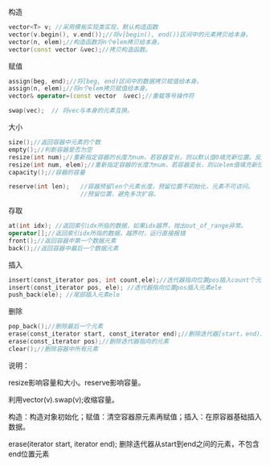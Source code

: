 构造

```c++
vector<T> v; //采用模板实现类实现，默认构造函数
vector(v.begin(), v.end());//将v[begin(), end())区间中的元素拷贝给本身。
vector(n, elem);//构造函数将n个elem拷贝给本身。
vector(const vector &vec);//拷贝构造函数。
```

赋值

```c++
assign(beg, end);//将[beg, end)区间中的数据拷贝赋值给本身。
assign(n, elem);//将n个elem拷贝赋值给本身。
vector& operator=(const vector  &vec);//重载等号操作符

swap(vec);	// 将vec与本身的元素互换。
```

大小

```c++
size();//返回容器中元素的个数
empty();//判断容器是否为空
resize(int num);//重新指定容器的长度为num，若容器变长，则以默认值0填充新位置。反之则末尾超出容器长度的元素被删除。
resize(int num, elem);//重新指定容器的长度为num，若容器变长，则以elem值填充新位置。反之则末尾超出容器长度的元素被删除。
capacity();//容器的容量

reserve(int len);	//容器预留len个元素长度，预留位置不初始化，元素不可访问。
					//预留位置，避免多次扩容。
```

存取

```c++
at(int idx); //返回索引idx所指的数据，如果idx越界，抛出out_of_range异常。
operator[];//返回索引idx所指的数据，越界时，运行直接报错
front();//返回容器中第一个数据元素 
back();//返回容器中最后一个数据元素
```

插入

```c++
insert(const_iterator pos, int count,ele);//迭代器指向位置pos插入count个元素ele.
insert(const_iterator pos, ele); //迭代器指向位置pos插入元素ele
push_back(ele); //尾部插入元素ele
```

删除

```c++
pop_back();//删除最后一个元素
erase(const_iterator start, const_iterator end);//删除迭代器[start，end)之间的元素
erase(const_iterator pos);//删除迭代器指向的元素
clear();//删除容器中所有元素
```

说明：

resize影响容量和大小。reserve影响容量。

利用vector<int>(v).swap(v);收缩容量。

构造：构造对象初始化；赋值：清空容器原元素再赋值；插入：在原容器基础插入数据。

erase(iterator start, iterator end); 删除迭代器从start到end之间的元素，不包含end位置元素
